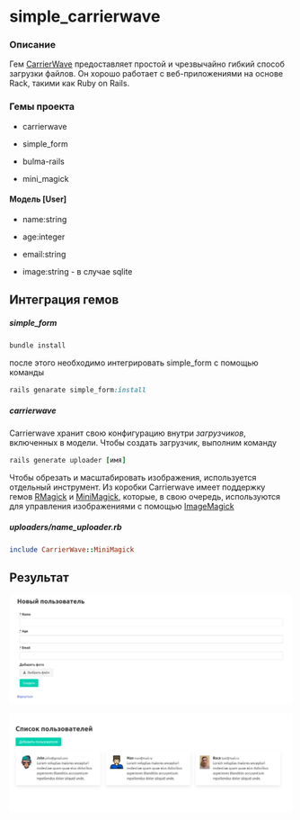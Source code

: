 # simple_carrierwave

### Описание

Гем [CarrierWave](https://github.com/carrierwaveuploader/carrierwave) предоставляет простой и чрезвычайно гибкий способ загрузки файлов. Он хорошо работает с веб-приложениями на основе Rack, такими как Ruby on Rails. 

### Гемы проекта

* carrierwave

* simple_form 

* bulma-rails 

* mini_magick 

#### Модель [User]

* name:string  

* age:integer 

* email:string  

* image:string   - в случае sqlite 


## Интеграция гемов

##### simple_form

```ruby
bundle install
```

после этого необходимо интегрировать simple_form с помощью команды 

``` ruby 
rails genarate simple_form:install
```

##### carrierwave

Carrierwave хранит свою конфигурацию внутри *загрузчиков*, включенных в модели. Чтобы создать загрузчик,  выполним команду

```ruby
rails generate uploader [имя]
```


Чтобы обрезать и масштабировать изображения, используется отдельный инструмент. Из коробки Carrierwave имеет поддержку гемов [RMagick](https://github.com/rmagick) и [MiniMagick](https://github.com/minimagick/minimagick), которые, в свою очередь, используются для управления изображениями с помощью [ImageMagick](https://www.imagemagick.org/)

##### uploaders/name_uploader.rb

```ruby
include CarrierWave::MiniMagick
```

## Результат

![Screenshot1](2%20screen.png)


![Screeshot2](image_screen.png)
